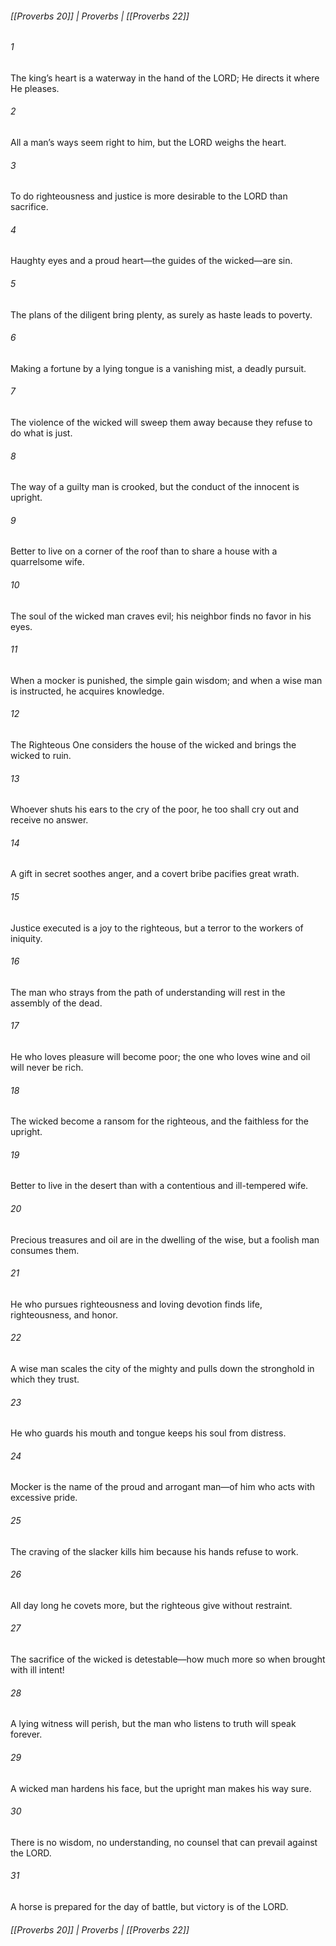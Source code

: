 ###### [[Proverbs 20]] | Proverbs | [[Proverbs 22]]

###### 1
The king’s heart is a waterway in the hand of the LORD; He directs it where He pleases.
###### 2
All a man’s ways seem right to him, but the LORD weighs the heart.
###### 3
To do righteousness and justice is more desirable to the LORD than sacrifice.
###### 4
Haughty eyes and a proud heart—the guides of the wicked—are sin.
###### 5
The plans of the diligent bring plenty, as surely as haste leads to poverty.
###### 6
Making a fortune by a lying tongue is a vanishing mist, a deadly pursuit.
###### 7
The violence of the wicked will sweep them away because they refuse to do what is just.
###### 8
The way of a guilty man is crooked, but the conduct of the innocent is upright.
###### 9
Better to live on a corner of the roof than to share a house with a quarrelsome wife.
###### 10
The soul of the wicked man craves evil; his neighbor finds no favor in his eyes.
###### 11
When a mocker is punished, the simple gain wisdom; and when a wise man is instructed, he acquires knowledge.
###### 12
The Righteous One considers the house of the wicked and brings the wicked to ruin.
###### 13
Whoever shuts his ears to the cry of the poor, he too shall cry out and receive no answer.
###### 14
A gift in secret soothes anger, and a covert bribe pacifies great wrath.
###### 15
Justice executed is a joy to the righteous, but a terror to the workers of iniquity.
###### 16
The man who strays from the path of understanding will rest in the assembly of the dead.
###### 17
He who loves pleasure will become poor; the one who loves wine and oil will never be rich.
###### 18
The wicked become a ransom for the righteous, and the faithless for the upright.
###### 19
Better to live in the desert than with a contentious and ill-tempered wife.
###### 20
Precious treasures and oil are in the dwelling of the wise, but a foolish man consumes them.
###### 21
He who pursues righteousness and loving devotion finds life, righteousness, and honor.
###### 22
A wise man scales the city of the mighty and pulls down the stronghold in which they trust.
###### 23
He who guards his mouth and tongue keeps his soul from distress.
###### 24
Mocker is the name of the proud and arrogant man—of him who acts with excessive pride.
###### 25
The craving of the slacker kills him because his hands refuse to work.
###### 26
All day long he covets more, but the righteous give without restraint.
###### 27
The sacrifice of the wicked is detestable—how much more so when brought with ill intent!
###### 28
A lying witness will perish, but the man who listens to truth will speak forever.
###### 29
A wicked man hardens his face, but the upright man makes his way sure.
###### 30
There is no wisdom, no understanding, no counsel that can prevail against the LORD.
###### 31
A horse is prepared for the day of battle, but victory is of the LORD.

###### [[Proverbs 20]] | Proverbs | [[Proverbs 22]]

